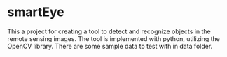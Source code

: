 # smartEye
This a project for creating a tool to detect and recognize objects in the remote sensing images.
The tool is implemented with python, utilizing the OpenCV library.
There are some sample data to test with in data folder.
